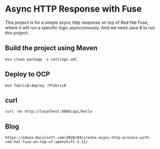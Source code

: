 # Async HTTP Response with Fuse

This project is for a simple async http response on top of Red Hat Fuse, where it will run a specific logic asyncronously. And we need Java 8 to run this project. 

## Build the project using Maven

```shell script
mvn clean package -s settings.xml
```

## Deploy to OCP
```
mvn fabric8:deploy -Pfabric8
```

## curl
```
curl -kv http://localhost:8080/api/hello
```

## Blog
```
https://edwin.baculsoft.com/2020/04/create-async-http-process-with-red-hat-fuse-on-top-of-openshift-3-11/
```